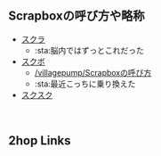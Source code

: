## Scrapboxの呼び方や略称
- [スクラ](スクラ.md)
    - :sta:脳内ではずっとこれだった
- [スクボ](スクボ.md)
    - [/villagepump/Scrapboxの呼び方](https://scrapbox.io/villagepump/Scrapboxの呼び方)
    - :sta:最近こっちに乗り換えた
- [スクスク](スクスク.md)

<br>

## 2hop Links
